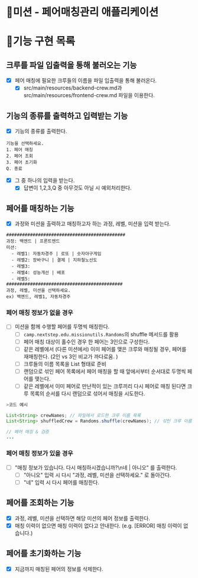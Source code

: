 # 🚀미션 - 페어매칭관리 애플리케이션

# 📝기능 구현 목록

## 크루를 파일 입출력을 통해 불러오는 기능

- [x] 페어 매칭에 필요한 크루들의 이름을 파일 입출력을 통해 불러온다.
    - [x] src/main/resources/backend-crew.md과 src/main/resources/frontend-crew.md 파일을 이용한다.

## 기능의 종류를 출력하고 입력받는 기능

- [x] 기능의 종류를 출력한다.

```
기능을 선택하세요.
1. 페어 매칭
2. 페어 조회
3. 페어 초기화
Q. 종료
```

- [x] 그 중 하나의 입력을 받는다.
    - [x] 답변이 1,2,3,Q 중 아무것도 아닐 시 예외처리한다.

## 페어를 매칭하는 기능

- [x] 과정와 미션을 출력하고 매칭하고자 하는 과정, 레벨, 미션을 입력 받는다.

```
#############################################
과정: 백엔드 | 프론트엔드
미션:
  - 레벨1: 자동차경주 | 로또 | 숫자야구게임
  - 레벨2: 장바구니 | 결제 | 지하철노선도
  - 레벨3: 
  - 레벨4: 성능개선 | 배포
  - 레벨5: 
############################################
과정, 레벨, 미션을 선택하세요.
ex) 백엔드, 레벨1, 자동차경주
```

### 페어 매칭 정보가 없을 경우

- [ ] 미션을 함께 수행할 페어를 두명씩 매칭한다.
    - [ ] `camp.nextstep.edu.missionutils.Randoms`의 shuffle 메서드를 활용
    - [ ] 페어 매칭 대상이 홀수인 경우 한 페어는 3인으로 구성한다.
    - [ ] 같은 레벨에서 (다른 미션에서) 이미 페어를 맺은 크루와 매칭될 경우, 페어를 재매칭한다. (2인 vs 3인 비교가 까다로움. )
    - [ ] 크루들의 이름 목록을 List<String> 형태로 준비
    - [ ] 랜덤으로 섞인 페어 목록에서 페어 매칭을 할 때 앞에서부터 순서대로 두명씩 페어를 맺는다.
    - [ ] 같은 레벨에서 이미 페어로 만난적이 있는 크루끼리 다시 페어로 매칭 된다면 크루 목록의 순서를 다시 랜덤으로 섞어서 매칭을 시도한다.

```java
>코드 예시

List<String> crewNames; // 파일에서 로드한 크루 이름 목록
List<String> shuffledCrew = Randoms.shuffle(crewNames); // 섞인 크루 이름 목록

// 페어 매칭 & 검증 
...
```

### 페어 매칭 정보가 있을 경우

- [ ] "매칭 정보가 있습니다. 다시 매칭하시겠습니까?\n네 | 아니오" 를 출력한다.
    - [ ] "아니오" 입력 시 다시 "과정, 레벨, 미션을 선택하세요." 로 돌아간다.
    - [ ] "네" 입력 시 다시 페어를 매칭한다.

## 페어를 조회하는 기능

- [x] 과정, 레벨, 미션을 선택하면 해당 미션의 페어 정보를 출력한다.
- [x] 매칭 이력이 없으면 매칭 이력이 없다고 안내한다. (e.g. [ERROR] 매칭 이력이 없습니다.)

## 페어를 초기화하는 기능

- [x] 지금까지 매칭된 페어의 정보를 삭제한다.
